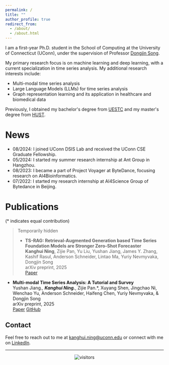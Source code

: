 ```yaml
---
permalink: /
title: ""
author_profile: true
redirect_from: 
  - /about/
  - /about.html
---
```


I am a first-year Ph.D. student in the School of Computing at the University of Connecticut (UConn), under the supervision of Professor [Dongjin Song](https://songdj.github.io/).

My primary research focus is on machine learning and deep learning, with a current specialization in time series analysis. My additional research interests include:

- Multi-modal time series analysis
- Large Language Models (LLMs) for time series analysis
- Graph representation learning and its application in healthcare and biomedical data

Previously, I obtained my bachelor's degree from [UESTC](https://en.uestc.edu.cn/) and my master's degree from [HUST](http://english.hust.edu.cn/).

<i class="fas fa-newspaper"></i> News
======
- 08/2024: I joined UConn DSIS Lab and received the UConn CSE Graduate Fellowship.
- 05/2024: I started my summer research internship at Ant Group in Hangzhou.
- 08/2023: I became a part of Project Voyager at ByteDance, focusing research on AI4Bioinformatics.
- 07/2022: I started my research internship at AI4Science Group of Bytedance in Beijing.

<i class="fas fa-book"></i> Publications
======
(* indicates equal contribution)

> Temporarily hidden
> - **TS-RAG: Retrieval-Augmented Generation based Time Series Foundation Models are Stronger Zero-Shot Forecaster**  
>   **Kanghui Ning**, Zijie Pan, Yu Liu, Yushan Jiang, James Y. Zhang, Kashif Rasul, Anderson Schneider, Lintao Ma, Yuriy Nevmyvaka, Dongjin Song  
>   arXiv preprint, 2025  
>   <i class="fas fa-file-alt"></i> [Paper](https://arxiv.org/abs/2503.07649)

- **Multi-modal Time Series Analysis: A Tutorial and Survey**  
  Yushan Jiang.*, **Kanghui Ning.***, Zijie Pan.*, Xuyang Shen, Jingchao Ni, Wenchao Yu, Anderson Schneider, Haifeng Chen, Yuriy Nevmyvaka, & Dongjin Song  
  arXiv preprint, 2025  
  <i class="fas fa-file-alt"></i> [Paper](https://arxiv.org/abs/2503.13709) <i class="fab fa-github"></i> [GitHub](https://github.com/UConn-DSIS/Multi-modal-Time-Series-Analysis)

## Contact

Feel free to reach out to me at [kanghui.ning@uconn.edu](mailto:kanghui.ning@uconn.edu) or connect with me on [LinkedIn](https://www.linkedin.com/in/kanghui-ning/).

---
<div align="center">
<img src="https://visitor-badge.laobi.icu/badge?page_id=kanghui-learning.kanghui-learning.github.io" alt="visitors">
</div>

